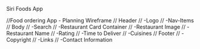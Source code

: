 Siri Foods App

//Food ordering App - Planning Wireframe
// Header
//   -Logo
//   -Nav-Items
// Body
// -Search
// -Restaurant Card Container
//   -Restaurant Image
//   -Restaurant Name
//   -Rating
//   -Time to Deliver
//   -Cuisines
// Footer
// -Copyright
// -Links
// -Contact Information